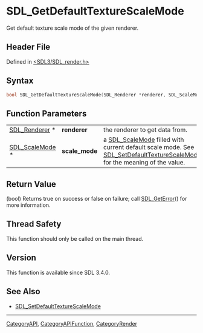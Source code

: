 # SDL_GetDefaultTextureScaleMode

Get default texture scale mode of the given renderer.

## Header File

Defined in [<SDL3/SDL_render.h>](https://github.com/libsdl-org/SDL/blob/main/include/SDL3/SDL_render.h)

## Syntax

```c
bool SDL_GetDefaultTextureScaleMode(SDL_Renderer *renderer, SDL_ScaleMode *scale_mode);
```

## Function Parameters

|                                  |                |                                                                                                                                                                               |
| -------------------------------- | -------------- | ----------------------------------------------------------------------------------------------------------------------------------------------------------------------------- |
| [SDL_Renderer](SDL_Renderer) *   | **renderer**   | the renderer to get data from.                                                                                                                                                |
| [SDL_ScaleMode](SDL_ScaleMode) * | **scale_mode** | a [SDL_ScaleMode](SDL_ScaleMode) filled with current default scale mode. See [SDL_SetDefaultTextureScaleMode](SDL_SetDefaultTextureScaleMode)() for the meaning of the value. |

## Return Value

(bool) Returns true on success or false on failure; call
[SDL_GetError](SDL_GetError)() for more information.

## Thread Safety

This function should only be called on the main thread.

## Version

This function is available since SDL 3.4.0.

## See Also

- [SDL_SetDefaultTextureScaleMode](SDL_SetDefaultTextureScaleMode)

----
[CategoryAPI](CategoryAPI), [CategoryAPIFunction](CategoryAPIFunction), [CategoryRender](CategoryRender)

